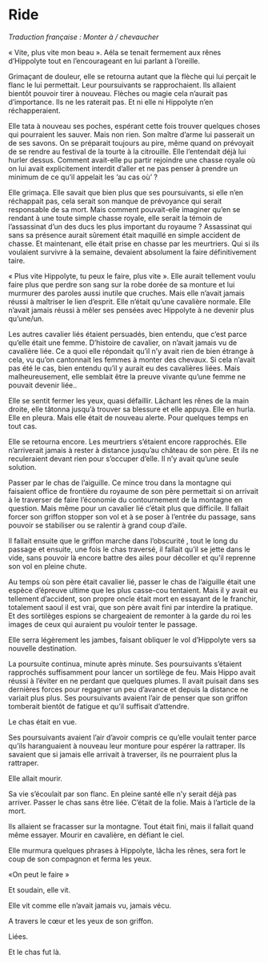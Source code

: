 # Ride

*Traduction française : Monter à / chevaucher*


« Vite, plus vite mon beau ». Aéla se tenait fermement aux rênes d’Hippolyte tout en l’encourageant en lui parlant à l’oreille.


Grimaçant de douleur, elle se retourna autant que la flèche qui lui perçait le flanc le lui permettait. Leur poursuivants se rapprochaient. Ils allaient bientôt pouvoir tirer à nouveau. Flèches ou magie cela n’aurait pas d’importance. Ils ne les raterait pas. Et ni elle ni Hippolyte n’en réchapperaient.

Elle tata à nouveau ses poches, espérant cette fois trouver quelques choses qui pourraient les sauver. Mais non rien. Son maître d’arme lui passerait un de ses savons. On se préparait toujours au pire, même quand on prévoyait de se rendre au festival de la tourte à la citrouille. Elle l’entendait déjà lui hurler dessus. Comment avait-elle pu partir rejoindre une chasse royale où on lui avait explicitement interdit d’aller et ne pas penser à prendre un minimum de ce qu’il appelait les ‘au cas où’ ?

Elle grimaça. Elle savait que bien plus que ses poursuivants, si elle n’en réchappait pas, cela serait son manque de prévoyance qui serait responsable de sa mort. Mais comment pouvait-elle imaginer qu’en se rendant à une toute simple chasse royale, elle serait la témoin de l’assassinat d’un des ducs les plus important du royaume ? Assassinat qui sans sa présence aurait sûrement était maquillé en simple accident de chasse. Et maintenant, elle était prise en chasse par les meurtriers. Qui si ils voulaient survivre à la semaine, devaient absolument la faire définitivement taire.

« Plus vite Hippolyte, tu peux le faire, plus vite ».
Elle aurait tellement voulu faire plus que perdre son sang sur la robe dorée de sa monture et lui murmurer des paroles aussi inutile que cruches. Mais elle n’avait jamais réussi à maîtriser le lien d’esprit. Elle n’était qu’une cavalière normale. Elle n’avait jamais réussi à mêler ses pensées avec Hippolyte à ne devenir plus qu’une/un.

Les autres cavalier liés étaient persuadés, bien entendu, que c’est parce qu’elle était une femme. D’histoire de cavalier, on n’avait jamais vu de cavalière liée. Ce a quoi elle répondait qu’il n’y avait rien de bien étrange à cela, vu qu’on cantonnait les femmes à monter des chevaux. Si cela n’avait pas été le cas, bien entendu qu’il y aurait eu des cavalières liées. Mais malheureusement, elle semblait être la preuve vivante qu’une femme ne pouvait devenir liée..

Elle se sentit fermer les yeux, quasi défaillir. Lâchant les rênes de la main droite, elle tâtonna jusqu’à trouver sa blessure et elle appuya. Elle en hurla. Elle en pleura. Mais elle était de nouveau alerte. Pour quelques temps en tout cas.

Elle se retourna encore. Les meurtriers s’étaient encore rapprochés. Elle n’arriverait jamais à rester à distance jusqu’au château de son père. Et ils ne reculeraient devant rien pour s’occuper d’elle. Il n’y avait qu’une seule solution.

Passer par le chas de l’aiguille. Ce mince trou dans la montagne qui faisaient office de frontière du royaume de son père permettait si on arrivait à le traverser de faire l’économie du contournement de la montagne en question. Mais même pour un cavalier lié c’était plus que difficile. Il fallait forcer son griffon stopper son vol et à se poser à l’entrée du passage, sans pouvoir se stabiliser ou se ralentir à grand coup d’aile.

Il fallait ensuite que le griffon marche dans l’obscurité , tout le long du passage et ensuite, une fois le chas traversé, il fallait qu’il se jette dans le vide, sans pouvoir là encore battre des ailes pour décoller et qu’il reprenne son vol en pleine chute.


Au temps où son père était cavalier lié, passer le chas de l’aiguille était une espèce d’épreuve ultime que les plus casse-cou tentaient. Mais il y avait eu tellement d’accident, son propre oncle était mort en essayant de le franchir, totalement saoul il est vrai, que son père avait fini par interdire la pratique. Et des sortilèges espions se chargeaient de remonter à la garde du roi les images de ceux qui auraient pu vouloir tenter le passage.

Elle serra légèrement les jambes, faisant obliquer le vol d’Hippolyte vers sa nouvelle destination.

La poursuite continua, minute après minute. Ses poursuivants s’étaient rapprochés suffisamment pour lancer un sortilège de feu. Mais Hippo avait réussi à l’éviter en ne perdant que quelques plumes. Il avait puisait dans ses dernières forces pour regagner un peu d’avance et depuis la distance ne variait plus plus. Ses poursuivants avaient l’air de penser que son griffon tomberait bientôt de fatigue et qu’il suffisait d’attendre.

Le chas était en vue.

Ses poursuivants avaient l’air d’avoir compris ce qu’elle voulait tenter parce qu’ils haranguaient à nouveau leur monture pour espérer la rattraper. Ils savaient que si jamais elle arrivait à traverser, ils ne pourraient plus la rattraper.

 Elle allait mourir.

Sa vie s’écoulait par son flanc. En pleine santé elle n’y serait déjà pas arriver. Passer le chas sans être liée. C’était de la folie. Mais à l’article de la mort.

Ils allaient se fracasser sur la montagne. Tout était fini, mais il fallait quand même essayer. Mourir en cavalière, en défiant le ciel.

Elle murmura quelques phrases à Hippolyte, lâcha les rênes, sera fort le coup de son compagnon et ferma les yeux.

«On peut le faire »

Et soudain, elle vit.

Elle vit comme elle n’avait jamais vu, jamais vécu.

A travers le cœur et les yeux de son griffon.

Liées.

Et le chas fut là.
